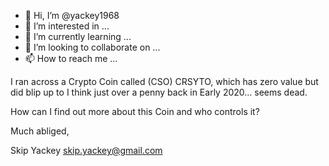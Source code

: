 - 👋 Hi, I’m @yackey1968
- 👀 I’m interested in ...
- 🌱 I’m currently learning ...
- 💞️ I’m looking to collaborate on ...
- 📫 How to reach me ...

<!---
yackey1968/yackey1968 is a ✨ special ✨ repository because its `README.md` (this file) appears on your GitHub profile.
You can click the Preview link to take a look at your changes.
--->
I ran across a Crypto Coin called (CSO) CRSYTO, which has zero value but did blip 
up to I think just over a penny back in Early 2020... seems dead.

How can I find out more about this Coin and who controls it?

Much abliged,

Skip Yackey
skip.yackey@gmail.com

